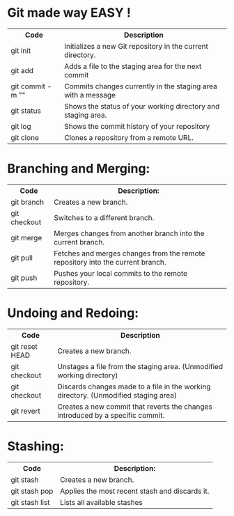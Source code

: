 <h1>Git made way EASY !</h1>
<table>
  <tr>
    <th>Code</th>
    <th>Description</th>
  </tr>
  <tr></tr>
    <td>git init</td>
    <td>Initializes a new Git repository in the current directory.</td>
  </tr>
   <tr>
    <td>git add <filename></td>
    <td>Adds a file to the staging area for the next commit</td>
  </tr>
       </tr>
   <tr>
    <td>git commit -m "<message>"</td>
    <td>Commits changes currently in the staging area with a message</td>
  </tr>
       <tr>
    <td>git status</td>
    <td>Shows the status of your working directory and staging area.</td>
  </tr>
           <tr>
    <td>git log</td>
    <td>Shows the commit history of your repository</td>
  </tr>
            <tr>
    <td>git clone <url></td>
    <td>Clones a repository from a remote URL.</td>
  </tr>
  </table>

  <h1>Branching and Merging:</h1>
  
<table>
  <tr>
    <th>Code</th>
    <th>Description:</th>
  </tr>
  <tr>
    <td>git branch</td>
    <td>Creates a new branch.</td>
  </tr>
   <tr>
    <td>git checkout <branch_name></td>
    <td>Switches to a different branch.</td>
  </tr>
       </tr>
   <tr>
    <td>git merge</td>
    <td>Merges changes from another branch into the current branch.</td>
  </tr>
       <tr>
    <td>git pull</td>
    <td>Fetches and merges changes from the remote repository into the current branch.</td>
  </tr>
           <tr>
    <td>git push</td>
    <td>Pushes your local commits to the remote repository.</td>
  </tr>
  </table>
    <h1>Undoing and Redoing:</h1>
  
<table>
  <tr>
    <th>Code</th>
    <th>Description</th>
  </tr>
  <tr>
    <td>git reset HEAD <filename></td>
    <td>Creates a new branch.</td>
  </tr>
   <tr>
    <td>git checkout <branch_name></td>
    <td>Unstages a file from the staging area. (Unmodified working directory)</td>
  </tr>
       </tr>
   <tr>
    <td>git checkout <filename></td>
    <td>Discards changes made to a file in the working directory. (Unmodified staging area)</td>
  </tr>
       <tr>
    <td>git revert <commit_hash></td>
    <td>Creates a new commit that reverts the changes introduced by a specific commit.</td>
  </tr>
  </table>

  <h1>Stashing:</h1>
  
<table>
  <tr>
    <th>Code</th>
    <th>Description:</th>
  </tr>
  <tr>
    <td>git stash</td>
    <td>Creates a new branch.</td>
  </tr>
   <tr>
    <td>git stash pop</td>
    <td>Applies the most recent stash and discards it.</td>
  </tr>
       </tr>
   <tr>
    <td>git stash list</td>
    <td>Lists all available stashes</td>
  </tr>
  </table>

